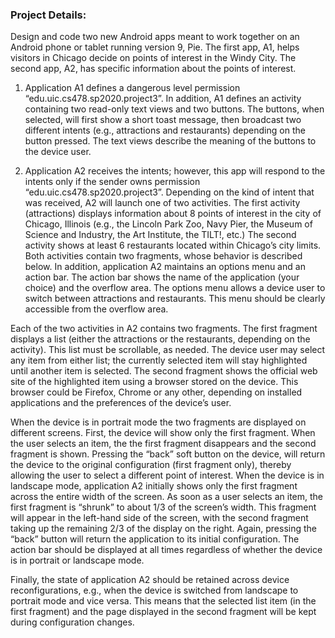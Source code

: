 ### Project Details:


Design and code two new Android apps meant to work together on an Android phone or
tablet running version 9, Pie. The first app, A1, helps visitors in Chicago decide on
points of interest in the Windy City. The second app, A2, has specific information about
the points of interest.

1. Application A1 defines a dangerous level permission “edu.uic.cs478.sp2020.project3”. In addition, A1 defines an activity containing two read-only text views and two buttons. The buttons, when selected, will first show a short toast message, then broadcast two different intents (e.g., attractions and restaurants) depending on the button pressed. The text views describe the meaning of the buttons to the device user.

2. Application A2 receives the intents; however, this app will respond to the
intents only if the sender owns permission “edu.uic.cs478.sp2020.project3”. Depending
on the kind of intent that was received, A2 will launch one of two activities. The first
activity (attractions) displays information about 8 points of interest in the city of Chicago,
Illinois (e.g., the Lincoln Park Zoo, Navy Pier, the Museum of Science and Industry, the
Art Institute, the TILT!, etc.) The second activity shows at least 6 restaurants located
within Chicago’s city limits. Both activities contain two fragments, whose behavior is
described below. In addition, application A2 maintains an options menu and an action
bar. The action bar shows the name of the application (your choice) and the overflow
area. The options menu allows a device user to switch between attractions and
restaurants. This menu should be clearly accessible from the overflow area.


Each of the two activities in A2 contains two fragments. The first fragment displays a list
(either the attractions or the restaurants, depending on the activity). This list must be
scrollable, as needed. The device user may select any item from either list; the currently
selected item will stay highlighted until another item is selected. The second fragment
shows the official web site of the highlighted item using a browser stored on the device.
This browser could be Firefox, Chrome or any other, depending on installed applications
and the preferences of the device’s user.


When the device is in portrait mode the two fragments are displayed on different
screens. First, the device will show only the first fragment. When the user selects an
item, the the first fragment disappears and the second fragment is shown. Pressing the
“back” soft button on the device, will return the device to the original configuration (first
fragment only), thereby allowing the user to select a different point of interest. When the
device is in landscape mode, application A2 initially shows only the first fragment across
the entire width of the screen. As soon as a user selects an item, the first fragment is
“shrunk” to about 1/3 of the screen’s width. This fragment will appear in the left-hand
side of the screen, with the second fragment taking up the remaining 2/3 of the display
on the right. Again, pressing the “back” button will return the application to its initial
configuration. The action bar should be displayed at all times regardless of whether the
device is in portrait or landscape mode.


Finally, the state of application A2 should be retained across device reconfigurations,
e.g., when the device is switched from landscape to portrait mode and vice versa. This
means that the selected list item (in the first fragment) and the page displayed in the
second fragment will be kept during configuration changes.
